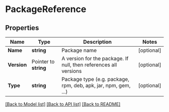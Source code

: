 # PackageReference

## Properties
Name | Type | Description | Notes
------------ | ------------- | ------------- | -------------
**Name** | **string** | Package name | [optional] 
**Version** | Pointer to **string** | A version for the package. If null, then references all versions | [optional] 
**Type** | **string** | Package type (e.g. package, rpm, deb, apk, jar, npm, gem, ...) | [optional] 

[[Back to Model list]](../README.md#documentation-for-models) [[Back to API list]](../README.md#documentation-for-api-endpoints) [[Back to README]](../README.md)


